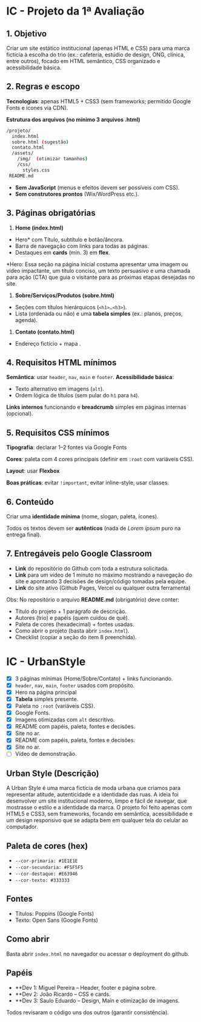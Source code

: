 # IC - Projeto da 1ª Avaliação

## 1. Objetivo

Criar um site estático institucional (apenas HTML e CSS) para uma marca fictícia à escolha do trio (ex.: cafeteria, estúdio de design, ONG, clínica, entre outros), focado em HTML semântico, CSS organizado e acessibilidade básica.

## 2. Regras e escopo

**Tecnologias**: apenas HTML5 + CSS3 (sem frameworks; permitido Google Fonts e ícones via CDN).

**Estrutura dos arquivos (no mínimo 3 arquivos .html)**

```bash
/projeto/
  index.html
  sobre.html (sugestão)
  contato.html
  /assets/
    /img/  (otimizar tamanhos)
    /css/
      styles.css
 README.md

```

- **Sem JavaScript** (menus e efeitos devem ser possíveis com CSS).
- **Sem construtores prontos** (Wix/WordPress etc.).

## 3. Páginas obrigatórias

1. **Home (index.html)**
- Hero* com Título, subtítulo e botão/âncora.
- Barra de navegação com links para todas as páginas.
- Destaques em **cards** (mín. 3) em **flex**.

*Hero: Essa seção na página inicial costuma apresentar uma imagem ou vídeo impactante, um título conciso, um texto persuasivo e uma chamada para ação (CTA) que guia o visitante para as próximas etapas desejadas no site. 

1. **Sobre/Serviços/Produtos (sobre.html)**
- Seções com títulos hierárquicos (`<h1>…<h3>`).
- Lista (ordenada ou não) e uma **tabela simples** (ex.: planos, preços, agenda).

1. **Contato (contato.html)**
- Endereço fictício + mapa .

## 4. Requisitos HTML mínimos

**Semântica**: usar `header`, `nav`, `main` e `footer`.
**Acessibilidade básica**:

- Texto alternativo em imagens (`alt`).
- Ordem lógica de títulos (sem pular do `h1` para `h4`).

**Links internos** funcionando e **breadcrumb** simples em páginas internas (opcional).

## 5. Requisitos CSS mínimos

**Tipografia**: declarar 1–2 fontes via Google Fonts 

**Cores**: paleta com 4 cores principais (definir em `:root` com variáveis CSS).

**Layout**: usar **Flexbox** 

**Boas práticas**: evitar `!important`, evitar inline-style, usar classes.

## 6. Conteúdo

Criar uma **identidade mínima** (nome, slogan, paleta, ícones).

Todos os textos devem ser **autênticos** (nada de *Lorem ipsum* puro na entrega final).

## 7. Entregáveis pelo Google Classroom

- **Link** do repositório do Github com toda a estrutura solicitada.
- **Link** para um vídeo de 1 minuto no máximo mostrando a navegação do site e apontando 3 decisões de design/código tomadas pela equipe.
- **Link** do site ativo (Github Pages, Vercel ou qualquer outra ferramenta)

Obs: No repositório o arquivo **README.md** (obrigatório) deve conter:

- Título do projeto + 1 parágrafo de descrição.
- Autores (trio) e papéis (quem cuidou de quê).
- Paleta de cores (hexadecimal) + fontes usadas.
- Como abrir o projeto (basta abrir `index.html`).
- Checklist (copiar a seção do item 8 preenchida).
     
# IC - UrbanStyle
- [x]  3 páginas mínimas (Home/Sobre/Contato) + links funcionando.
- [x]  `header`, `nav`, `main`, `footer` usados com propósito.
- [x]  Hero na página principal
- [x]  **Tabela** simples presente.
- [x]  Paleta no `:root` (variáveis CSS).
- [x]  Google Fonts.
- [x]  Imagens otimizadas com `alt` descritivo.
- [x]  README com papéis, paleta, fontes e decisões.
- [x]  Site no ar.
- [x]  README com papéis, paleta, fontes e decisões.
- [x]  Site no ar.
- [ ]  Vídeo de demonstração.

## Urban Style (Descrição)
A Urban Style é uma marca fictícia de moda urbana que criamos para representar atitude, autenticidade e a identidade das ruas. A ideia foi desenvolver um site institucional moderno, limpo e fácil de navegar, que mostrasse o estilo e a identidade da marca.
O projeto foi feito apenas com HTML5 e CSS3, sem frameworks, focando em semântica, acessibilidade e um design responsivo que se adapta bem em qualquer tela do celular ao computador.

## Paleta de cores (hex)
- `--cor-primaria: #1E1E1E`
- `--cor-secundaria: #F5F5F5`
- `--cor-destaque: #E63946`
- `--cor-texto: #333333`

## Fontes
- Títulos: Poppins (Google Fonts)
- Texto: Open Sans (Google Fonts)
  
## Como abrir
Basta abrir `index.html` no navegador ou acessar o deployment do github.

## Papéis
- **Dev 1: Miguel Pereira – Header, footer e página sobre.
- **Dev 2: João Ricardo – CSS e cards.
- **Dev 3: Saulo Eduardo – Design, Main e otimização de imagens.

Todos revisaram o código uns dos outros (garantir consistência).
